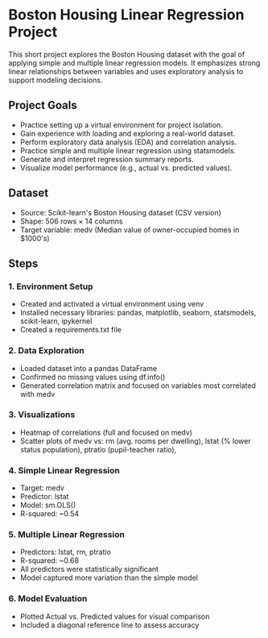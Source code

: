 # Boston Housing Linear Regression Project

This short project explores the Boston Housing dataset with the goal of applying simple and multiple linear regression models. It emphasizes strong linear relationships between variables and uses exploratory analysis to support modeling decisions.

## Project Goals

- Practice setting up a virtual environment for project isolation.
- Gain experience with loading and exploring a real-world dataset.
- Perform exploratory data analysis (EDA) and correlation analysis.
- Practice simple and multiple linear regression using statsmodels.
- Generate and interpret regression summary reports.
- Visualize model performance (e.g., actual vs. predicted values).

## Dataset

- Source: Scikit-learn's Boston Housing dataset (CSV version)
- Shape: 506 rows × 14 columns
- Target variable: medv (Median value of owner-occupied homes in $1000's)

## Steps

### 1. Environment Setup
- Created and activated a virtual environment using venv
- Installed necessary libraries:
pandas, matplotlib, seaborn, statsmodels, scikit-learn, ipykernel
- Created a requirements.txt file

### 2. Data Exploration
- Loaded dataset into a pandas DataFrame
- Confirmed no missing values using df.info()
- Generated correlation matrix and focused on variables most correlated with medv

### 3. Visualizations
- Heatmap of correlations (full and focused on medv)
- Scatter plots of medv vs:
rm (avg. rooms per dwelling),
lstat (% lower status population),
ptratio (pupil-teacher ratio),

### 4. Simple Linear Regression
- Target: medv
- Predictor: lstat
- Model: sm.OLS()
- R-squared: ~0.54

### 5. Multiple Linear Regression
- Predictors: lstat, rm, ptratio
- R-squared: ~0.68
- All predictors were statistically significant
- Model captured more variation than the simple model

### 6. Model Evaluation
- Plotted Actual vs. Predicted values for visual comparison
- Included a diagonal reference line to assess accuracy